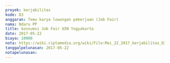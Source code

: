 ```yaml
---
proyek: kerjabilitas
kode: D3
anggaran: Temu karya lowongan pekerjaan (Job Fair)
nama: Ndaru PP
title: konsumsi Job Fair UIN Yogyakarta
date: 2017-05-22
biaya: 10000
nota: https://wiki.ciptamedia.org/wiki/File:Mei_22_2017_kerjabilitas_D3_skonsumsi_ndaru.jpg
tanggalpelunasan: 2017-05-22
notapelunasan:
---
```

